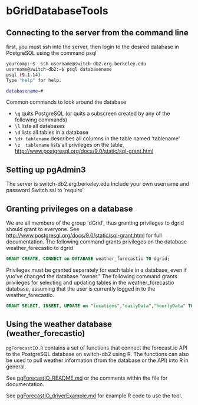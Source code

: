 # bGridDatabaseTools

## Connecting to the server from the command line 
first, you must ssh into the server, then login to the desired database in PostgreSQL using the command psql
```bash
yourcomp:~$  ssh username@switch-db2.erg.berkeley.edu
username@switch-db2:~$ psql databasename
psql (9.1.14)
Type "help" for help.

databasename=# 
```

Common commands to look around the database
* ``\q`` quits PostgreSQL (or quits a subscreen created by any of the following commands)
* ``\l`` lists all databases
* ``\d`` lists all tables in a database
* ``\d+ tablename`` describes all columns in the table named 'tablename'
* ``\z  tablename`` lists all privileges on the table, http://www.postgresql.org/docs/9.0/static/sql-grant.html


## Setting up pgAdmin3
The server is switch-db2.erg.berkeley.edu
Include your own username and password
Switch ssl to 'require'

## Granting privileges on a database 
We are all members of the group 'dGrid', thus granting privileges to dgrid should grant to everyone.
See http://www.postgresql.org/docs/9.0/static/sql-grant.html for full documentation. 
The following command grants privileges on the database weather_forecastio to dgrid
```sql
GRANT CREATE, CONNECT on DATABASE weather_forecastio TO dgrid;
```

Privileges must be granted separately for each table in a database, even if yuo've changed the database "owner."
The following command grants privileges for selecting and updating tables in the weather_forecastio database, assuming that the user is currently logged in to the weather_forecastio. 
```sql
GRANT SELECT, INSERT, UPDATE on "locations","dailyData","hourlyData" TO dgrid;
```

## Using the weather database (weather_forecastio)

``pgForecastIO.R`` 
contains a set of functions that connect the forecast.io API to the PostgreSQL database on switch-db2 using R. 
The functions can also be used to pull weather information (from the database or the API) into R in general. 

See [pgForecastIO_README.md](https://github.com/bgrid/bGridDatabaseTools/blob/master/pgForecastIO/pgForecastIO_README.md) or the comments within the file for documentation. 

See [pgForecastIO_driverExample.md](https://github.com/bgrid/bGridDatabaseTools/blob/master/pgForecastIO/pgForecastIO_driverExample.R) for example R code to use the tool. 